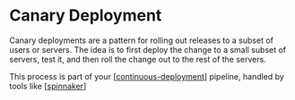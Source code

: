 # Canary Deployment

Canary deployments are a pattern for rolling out releases to a subset of users or servers. The idea is to first deploy the change to a small subset of servers, test it, and then roll the change out to the rest of the servers.

This process is part of your [[continuous-deployment]] pipeline, handled by tools like [[spinnaker]]

[//begin]: # "Autogenerated link references for markdown compatibility"
[continuous-deployment]: ../software-development/continuous-deployment "Continous Deployment"
[spinnaker]: spinnaker "Spinnaker"
[//end]: # "Autogenerated link references"
